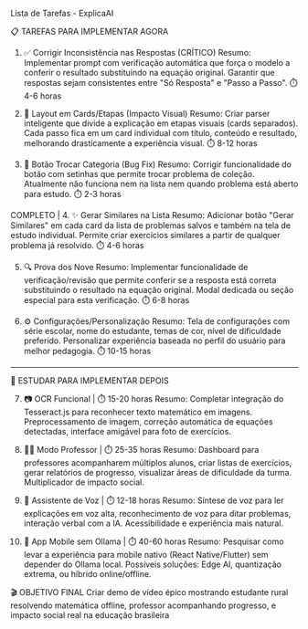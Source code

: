 Lista de Tarefas - ExplicaAI

📋 TAREFAS PARA IMPLEMENTAR AGORA

1. ✅ Corrigir Inconsistência nas Respostas (CRÍTICO)
Resumo: Implementar prompt com verificação automática que força o modelo a conferir o resultado substituindo na equação original. Garantir que respostas sejam consistentes entre "Só Resposta" e "Passo a Passo".
⏱️ 4-6 horas

2. 🎨 Layout em Cards/Etapas (Impacto Visual)
Resumo: Criar parser inteligente que divide a explicação em etapas visuais (cards separados). Cada passo fica em um card individual com título, conteúdo e resultado, melhorando drasticamente a experiência visual.
⏱️ 8-12 horas

3. 🔧 Botão Trocar Categoria (Bug Fix)
Resumo: Corrigir funcionalidade do botão com setinhas que permite trocar problema de coleção. Atualmente não funciona nem na lista nem quando problema está aberto para estudo.
⏱️ 2-3 horas

COMPLETO | 4. ✨ Gerar Similares na Lista 
Resumo: Adicionar botão "Gerar Similares" em cada card da lista de problemas salvos e também na tela de estudo individual. Permite criar exercícios similares a partir de qualquer problema já resolvido.
⏱️ 4-6 horas

5. 🔍 Prova dos Nove
Resumo: Implementar funcionalidade de verificação/revisão que permite conferir se a resposta está correta substituindo o resultado na equação original. Modal dedicada ou seção especial para esta verificação.
⏱️ 6-8 horas

6. ⚙️ Configurações/Personalização
Resumo: Tela de configurações com série escolar, nome do estudante, temas de cor, nível de dificuldade preferido. Personalizar experiência baseada no perfil do usuário para melhor pedagogia.
⏱️ 10-15 horas

------------------------------------------------------------------------------------------------------------------
🔬 ESTUDAR PARA IMPLEMENTAR DEPOIS

7. 📷 OCR Funcional | ⏱️ 15-20 horas
Resumo: Completar integração do Tesseract.js para reconhecer texto matemático em imagens. Preprocessamento de imagem, correção automática de equações detectadas, interface amigável para foto de exercícios.

8. 👨‍🏫 Modo Professor | ⏱️ 25-35 horas
Resumo: Dashboard para professores acompanharem múltiplos alunos, criar listas de exercícios, gerar relatórios de progresso, visualizar áreas de dificuldade da turma. Multiplicador de impacto social.

9. 🎤 Assistente de Voz | ⏱️ 12-18 horas
Resumo: Síntese de voz para ler explicações em voz alta, reconhecimento de voz para ditar problemas, interação verbal com a IA. Acessibilidade e experiência mais natural.

10. 📱 App Mobile sem Ollama | ⏱️ 40-60 horas
Resumo: Pesquisar como levar a experiência para mobile nativo (React Native/Flutter) sem depender do Ollama local. Possíveis soluções: Edge AI, quantização extrema, ou híbrido online/offline.

🎬 OBJETIVO FINAL
Criar demo de vídeo épico mostrando estudante rural resolvendo matemática offline, professor acompanhando progresso, e impacto social real na educação brasileira